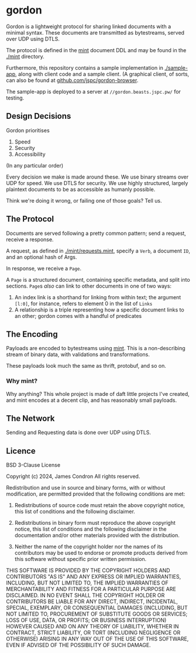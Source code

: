 # gordon

Gordon is a lightweight protocol for sharing linked documents with a minimal syntax. These documents are transmitted as bytestreams, served over UDP using DTLS.

The protocol is defined in the [mint](https://github.com/vinyl-linux/mint) document DDL and may be found in the [./mint](./mint) directory.

Furthermore, this repository contains a sample implementation in [./sample-app](./sample-app), along with client code and a sample client. (A graphical client, of sorts, can also be found at [github.com/jspc/gordon-browser](https://github.com/jspc/gordon-browser).

The sample-app is deployed to a server at `//gordon.beasts.jspc.pw/` for testing.


## Design Decisions

Gordon prioritises

1. Speed
2. Security
3. Accessibility

(In any particular order)

Every decision we make is made around these. We use binary streams over UDP for speed. We use DTLS for security. We use highly structured, largely plaintext documents to be as accessible as humanly possible.

Think we're doing it wrong, or failing one of those goals? Tell us.


## The Protocol

Documents are served following a pretty common pattern; send a request, receive a response.

A request, as defined in [./mint/requests.mint](./mint/requests.mint), specify a `Verb`, a document `ID`, and an optional hash of Args.

In response, we receive a `Page`.

A `Page` is a structured document, containing specific metadata, and split into sections. `Page`s _also_ can link to other documents in one of two ways:

1. An index link is a shorthand for linking from within text; the argument `[l:0]`, for instance, refers to element 0 in the list of `Links`
2. A relationship is a triple representing how a specific document links to an other; gordon comes with a handful of predicates


## The Encoding

Payloads are encoded to bytestreams using [mint](https://github.com/vinyl-linux/mint). This is a non-describing stream of binary data, with validations and transformations.

These payloads look much the same as thrift, protobuf, and so on.

### Why mint?

Why anything? This whole project is made of daft little projects I've created, and mint encodes at a decent clip, and has reasonably small payloads.


## The Network

Sending and Requesting data is done over UDP using DTLS.


## Licence

BSD 3-Clause License

Copyright (c) 2024, James Condron
All rights reserved.

Redistribution and use in source and binary forms, with or without
modification, are permitted provided that the following conditions are met:

1. Redistributions of source code must retain the above copyright notice, this
   list of conditions and the following disclaimer.

2. Redistributions in binary form must reproduce the above copyright notice,
   this list of conditions and the following disclaimer in the documentation
   and/or other materials provided with the distribution.

3. Neither the name of the copyright holder nor the names of its
   contributors may be used to endorse or promote products derived from
   this software without specific prior written permission.

THIS SOFTWARE IS PROVIDED BY THE COPYRIGHT HOLDERS AND CONTRIBUTORS "AS IS"
AND ANY EXPRESS OR IMPLIED WARRANTIES, INCLUDING, BUT NOT LIMITED TO, THE
IMPLIED WARRANTIES OF MERCHANTABILITY AND FITNESS FOR A PARTICULAR PURPOSE ARE
DISCLAIMED. IN NO EVENT SHALL THE COPYRIGHT HOLDER OR CONTRIBUTORS BE LIABLE
FOR ANY DIRECT, INDIRECT, INCIDENTAL, SPECIAL, EXEMPLARY, OR CONSEQUENTIAL
DAMAGES (INCLUDING, BUT NOT LIMITED TO, PROCUREMENT OF SUBSTITUTE GOODS OR
SERVICES; LOSS OF USE, DATA, OR PROFITS; OR BUSINESS INTERRUPTION) HOWEVER
CAUSED AND ON ANY THEORY OF LIABILITY, WHETHER IN CONTRACT, STRICT LIABILITY,
OR TORT (INCLUDING NEGLIGENCE OR OTHERWISE) ARISING IN ANY WAY OUT OF THE USE
OF THIS SOFTWARE, EVEN IF ADVISED OF THE POSSIBILITY OF SUCH DAMAGE.
